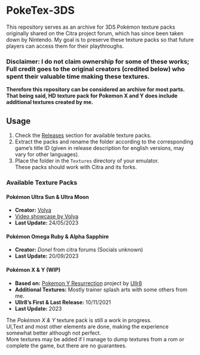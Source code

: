 # PokeTex-3DS

This repository serves as an archive for 3DS Pokémon texture packs originally shared on the Citra project forum, which has since been taken down by Nintendo. My goal is to preserve these texture packs so that future players can access them for their playthroughs.<br>

### Disclaimer: I do not claim ownership for some of these works; Full credit goes to the original creators (credited below) who spent their valuable time making these textures. 
**Therefore this repository can be considered an archive for most parts.<br> That being said, HD texture pack for Pokemon X and Y does include additional textures created by me.**

## **Usage**  
1. Check the [Releases](https://github.com/Gray-Rice/PokeTex-3DS/releases) section for available texture packs.<br>
2. Extract the packs and rename the folder according to the corresponding game’s title ID (given in release description for english versions, may vary for other languages).<br> 
3. Place the folder in the `Textures` directory of your emulator.<br>
   These packs should work with Citra and its forks.

### **Available Texture Packs**  

#### **Pokémon Ultra Sun & Ultra Moon**  
- **Creator:** [Volya](https://x.com/VolyaVolyaVolya)
- [Video showcase by Volya](https://www.youtube.com/watch?v=4iukcTSoR9E)
- **Last Update:** 24/05/2023  

#### **Pokémon Omega Ruby & Alpha Sapphire**  
- **Creator:** *Donel* from citra forums (Socials unknown)  
- **Last Update:** 20/09/2023  

#### **Pokémon X & Y (WIP)**  
- **Based on:** [Pokemon Y Resurrection](https://github.com/Ullr8/Pokemon-Y-Resurrection) project by [Ullr8](https://github.com/Ullr8)
- **Additional Textures:** Mostly trainer splash arts with some others from me.
- **Ullr8’s First & Last Release:** 10/11/2021  
- **Last Update:** 2023  

The *Pokémon X & Y* texture pack is still a work in progress.<br>
UI,Text and most other elements are done, making the experience somewhat better although not perfect.<br>
More textures may be added if I manage to dump textures from a rom or complete the game, but there are no guarantees. 
